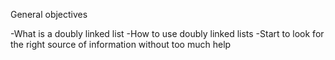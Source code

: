 General objectives

-What is a doubly linked list
-How to use doubly linked lists
-Start to look for the right source of information without too much help
